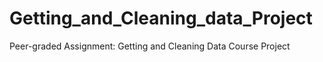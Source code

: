# Getting_and_Cleaning_data_Project
Peer-graded Assignment: Getting and Cleaning Data Course Project

